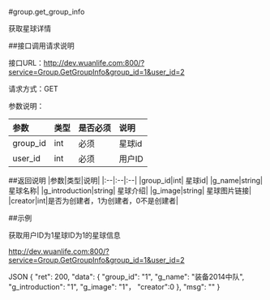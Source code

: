 #group.get_group_info

获取星球详情

##接口调用请求说明

接口URL：http://dev.wuanlife.com:800/?service=Group.GetGroupInfo&group_id=1&user_id=2

请求方式：GET

参数说明：

|参数|类型|是否必须|说明|
|:--|:--|:--|:--|
|group_id|int|必须|星球id|
|user_id|int|必须|用户ID|

##返回说明
|参数|类型|说明|
|:--|:--|:--|
|group_id|int|	星球id|
|g_name|string|星球名称|
|g_introduction|string|	星球介绍|
|g_image|string|	星球图片链接|
|creator|int|是否为创建者，1为创建者，0不是创建者|


##示例

获取用户ID为1星球ID为1的星球信息

http://dev.wuanlife.com:800/?service=Group.GetGroupInfo&group_id=1&user_id=2


JSON
{
    "ret": 200,
    "data": {
        "group_id": "1",
        "g_name": "装备2014中队",
        "g_introduction": "1",
        "g_image": "1"，
        "creator":0
        },
    "msg": ""
}
